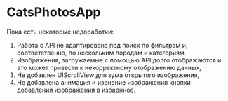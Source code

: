 # CatsPhotosApp

Пока есть некоторые недоработки:
1. Работа с API не адаптирована под поиск по фильтрам и, соответственно, по нескольким породам и категориям,
2. Изображения, загружаемые с помощью API долго отображаются и это может привести к некорректному отображению данных,
3. Не добавлен UIScrollView для зума открытого изображения,
4. Не добавлена анимация и изенение изображения кнопки добавления изображения в избарнное.
